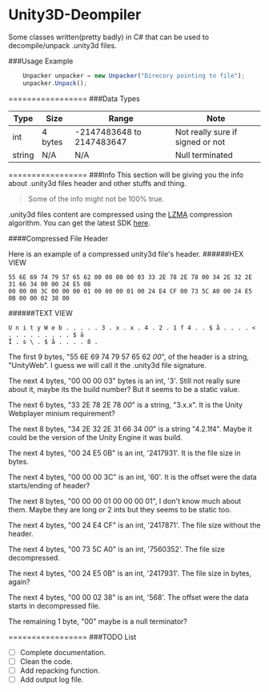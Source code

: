 Unity3D-Deompiler
=================

Some classes written(pretty badly) in C# that can be used to decompile/unpack .unity3d files.

###Usage Example
```javascript
    Unpacker unpacker = new Unpacker("Direcory pointing to file");
    unpacker.Unpack();
```
=================
###Data Types

Type | Size | Range | Note |
------------ | -------------| ------------- | ------------- |
int | 4 bytes | -2147483648 to 2147483647 | Not really sure if signed or not |
string | N/A | N/A | Null terminated |

=================
###Info
This section will be giving you the info about .unity3d files header and other stuffs and thing.
>Some of the info might not be 100% true.

.unity3d files content are compressed using the [LZMA](http://en.wikipedia.org/wiki/Lempel%E2%80%93Ziv%E2%80%93Markov_chain_algorithm) compression algorithm. You can get the latest SDK [here](http://www.7-zip.org/sdk.html).

####Compressed File Header

Here is an example of a compressed unity3d file's header. 
######HEX VIEW
```
55 6E 69 74 79 57 65 62 00 00 00 00 03 33 2E 78 2E 78 00 34 2E 32 2E 31 66 34 00 00 24 E5 0B
00 00 00 3C 00 00 00 01 00 00 00 01 00 24 E4 CF 00 73 5C A0 00 24 E5 0B 00 00 02 38 00
```

######TEXT VIEW
```
U n i t y W e b . . . . . 3 . x . x . 4 . 2 . 1 f 4 . . $ å . . . . < . . . . . . . . . $ ä 
Ï . s \ . $ å . . . . 8 .
```

The first 9 bytes, "55 6E 69 74 79 57 65 62 *00*", of the header is a string, "UnityWeb". I guess we will call it the .unity3d file signature. 

The next 4 bytes, "00 00 00 03" bytes is an int, '3'. Still  not really sure about it, maybe its the build number? But it seems to be a static value.

The next 6 bytes, "33 2E 78 2E 78 *00*" is a string, "3.x.x". It is the Unity Webplayer minium requirement?

The next 8 bytes, "34 2E 32 2E 31 66 34 *00*" is a string "4.2.1f4". Maybe it could be the version of the Unity Engine it was build.

The next 4 bytes, "00 24 E5 0B" is an int, '2417931'.  It is the file size in bytes.

The next 4 bytes, "00 00 00 3C" is an int, '60'. It is the offset were the data starts/ending of header?

The next 8 bytes, "00 00 00 01 00 00 00 01", I don't know much about them. Maybe they are long or 2 ints but they seems to be static too.

The next 4 bytes, "00 24 E4 CF" is an int, '2417871'. The file size without the header.

The next 4 bytes, "00 73 5C A0" is an int, '7560352'. The file size decompressed.

The next 4 bytes, "00 24 E5 0B" is an int, '2417931'. The file size in bytes, again?

The next 4 bytes, "00 00 02 38" is an int, '568'. The offset were the data starts in decompressed file.

The remaining 1 byte, "00" maybe is a null terminator?

=================
###TODO List
- [ ] Complete documentation.
- [ ] Clean the code.
- [ ] Add repacking function.
- [ ] Add output log file.

